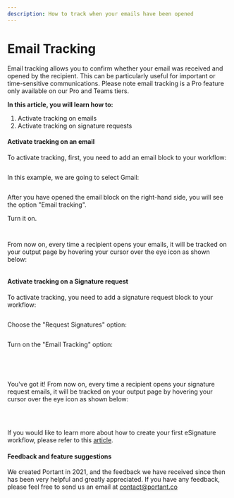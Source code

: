 ```yaml
---
description: How to track when your emails have been opened
---
```


# Email Tracking

Email tracking allows you to confirm whether your email was received and opened by the recipient. This can be particularly useful for important or time-sensitive communications. Please note email tracking is a Pro feature only available on our Pro and Teams tiers.

**In this article, you will learn how to:**

1. Activate tracking on emails
2. Activate tracking on signature requests

#### Activate tracking on an email

To activate tracking, first, you need to add an email block to your workflow:

<figure><img src="https://assets-global.website-files.com/5f3b57b5405f8bd0f98b5e14/6511ceab892673a3c543ec26_hlofXdFe7lGKjUBIHa6afESYgehvgs2OArIVlK5tZsRe-OjqTCSWHiuhTXo03OmhGLZ3ACFtcec1LzixKPCKYCmuKa3Uweo5CjoSw1aT4oy29G6dz-yq5M4iYE6uqX6OVaLj3Va16U75yCbIGGyi4Fc.png" alt=""><figcaption></figcaption></figure>

In this example, we are going to select Gmail:

<figure><img src="https://assets-global.website-files.com/5f3b57b5405f8bd0f98b5e14/6511ceab1b6287a8b54b60d0_IOWmM20EzJS9r1YbTbjcyvWvqsc00OhzsaTIzxlCJUVD_2Ll2xeYn8uNszRg53PfFMjshSP6pfLyQQKBNG30dVOBva8xIytWCqK-V4GDfGSulkXmtr4jyMCUoCEjaONyfswikQ_RWyptFlA_fR65FVc.png" alt=""><figcaption></figcaption></figure>

After you have opened the email block on the right-hand side, you will see the option "Email tracking".

Turn it on.

<figure><img src="https://assets-global.website-files.com/5f3b57b5405f8bd0f98b5e14/6511ceabbbc5780735bb6fed_x1K3maQN9QbFbpNrH3QsionE2uAYsJVXwswYvwZqqmm3uylWwLAy43xy375aJvgeJpzwoMG3JJM6nM3lPVXa4kc3aMCfYikj6rUiyDeIlr_wpp9JXZ2f98ZSr0Az9jl7FVkS1aVvVOCzB4DZamHxaP0.png" alt=""><figcaption></figcaption></figure>

<figure><img src="https://assets-global.website-files.com/5f3b57b5405f8bd0f98b5e14/64fa119a11d3245ac82a25e9_AgGRD3zdu_d2U2Lt3kE7LUNLei2vxvqRKIaTeYr_n9HV10q_dE8dsOeicwF4b28VXJEQaO4o1ES5Lh3B0D_YBZBOUNg7lKZ94eR5_-JKJ_UAmcngCFl1mZ6hsV_tUtY66hzMv3UOx-AqQC9noY9FxQQ.gif" alt=""><figcaption></figcaption></figure>

From now on, every time a recipient opens your emails, it will be tracked on your output page by hovering your cursor over the eye icon as shown below:

<figure><img src="https://assets-global.website-files.com/5f3b57b5405f8bd0f98b5e14/6511ceab3bd5161c7a8997fc_Q0vHnXV2wfIfX5PKd3zd8sxO3d80GEeSyuIukppwQw4_-k0w4RTD-OBwluBD0EU7f4Kgu-dp83Sz_2LOQVueQvD6mfQdGUBlpGbVfIvsg_1fUld0-OR3Z_wKUvrL77rywUVlF48GLRn6UgOOnPvdND0.png" alt=""><figcaption></figcaption></figure>

#### Activate tracking on a Signature request

To activate tracking, you need to add a signature request block to your workflow:

<figure><img src="https://assets-global.website-files.com/5f3b57b5405f8bd0f98b5e14/6511ceab96e8f9ac33bef765_dzbXccBDR7M-XwjWaa0XiQyGDIgd1nx2uQEad4d10IJHd3IavyLwzQz1t2vbAag9xp3FImSgC9dU9X_811m3PVY0_9O1nfVQaZgWRCr3jcEvFmuw1tIpc9-arrps6FuyB6OWH6467rqFOLTcb0fEIgQ.png" alt=""><figcaption></figcaption></figure>

Choose the "Request Signatures" option:

<figure><img src="https://assets-global.website-files.com/5f3b57b5405f8bd0f98b5e14/6511ceab04ce103448b58801_nUBtdX6nZZijlH60SjRUt9yBLQoh6ASyLuosPOzWI3EW9d5I-BAOgR_SQC4Q89FJBrUUhYM2evwc4Hoh8b1ORKYOTu23UrpRUz3PsvtCrZuNTZl3-niynsIkZ2A3Pdg5rpo2fEPKZxr42_c7vTl-jGU.png" alt=""><figcaption></figcaption></figure>

Turn on the "Email Tracking" option:

<figure><img src="https://assets-global.website-files.com/5f3b57b5405f8bd0f98b5e14/6511ceabd0de05e7912ab74f_JRnJvlVZC0aB3Ju0RaMRFzbXQNVq_ATJdKjqTZJRdOFZC9isYkNl45nkkNnyJI-XsJ08PmZGTmTuO4Z4utKR8WPPxOllfErdiHJBnglgX0IcjcHSi2TympAgWFrCcjTthzmWPNwi7_cTG_aBFvtmhPU.png" alt=""><figcaption></figcaption></figure>

<figure><img src="https://assets-global.website-files.com/5f3b57b5405f8bd0f98b5e14/64fa119a11d3245ac82a25e9_AgGRD3zdu_d2U2Lt3kE7LUNLei2vxvqRKIaTeYr_n9HV10q_dE8dsOeicwF4b28VXJEQaO4o1ES5Lh3B0D_YBZBOUNg7lKZ94eR5_-JKJ_UAmcngCFl1mZ6hsV_tUtY66hzMv3UOx-AqQC9noY9FxQQ.gif" alt=""><figcaption></figcaption></figure>

‍

You've got it! From now on, every time a recipient opens your signature request emails, it will be tracked on your output page by hovering your cursor over the eye icon as shown below:

‍

<figure><img src="https://assets-global.website-files.com/5f3b57b5405f8bd0f98b5e14/6511ceabfd74b394d65a377e_t-88Nxiw0mMFEk1XMvrpEwBGzTL3Er9InACS1WwQ9FLUko9AauC92nLBaV7Wy_dviaJgL4uu70hFmjRHUqkK_OYK_pOtcCzUGF2mxej5nVWYPgBiuXCk51muNYeBfoBhQ5zZpTsCGkk-TrCHXoGnac4.png" alt=""><figcaption></figcaption></figure>

If you would like to learn more about how to create your first eSignature workflow, please refer to this [article](https://www.portant.co/guide-article/how-to-create-an-esignature-workflow).&#x20;

#### **Feedback and feature suggestions**

We created Portant in 2021, and the feedback we have received since then has been very helpful and greatly appreciated. If you have any feedback, please feel free to send us an email at contact@portant.co

